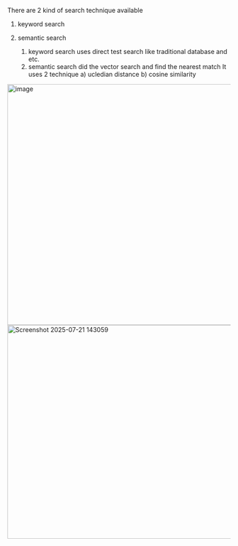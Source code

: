 There are 2 kind of search technique available
1) keyword search
2) semantic search

   1) keyword search uses direct test search like traditional database and etc.
   2) semantic search did the vector search and find the nearest match
      It uses 2 technique
      a) ucledian distance
      b) cosine similarity
<img width="975" height="542" alt="image" src="https://github.com/user-attachments/assets/bebfc532-a545-43ec-87b9-60ac756e4807" />
<img width="1048" height="481" alt="Screenshot 2025-07-21 143059" src="https://github.com/user-attachments/assets/d2d981bf-fad8-40e5-afee-47d3e9654249" />

